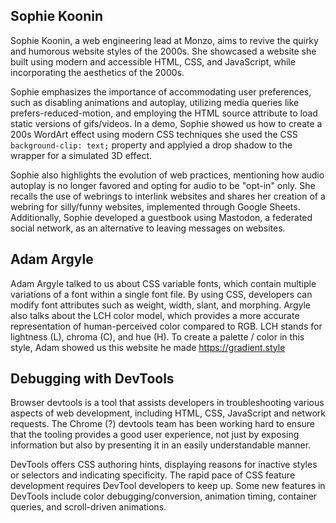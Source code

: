 <!-- ## Sophie Koonin

Sophie is a web engineering lead at Monzo https://localghost.dev https://sophie.omg.lol

### Let's bring back the weird

Sophie would like to bring back the weird, funny website styles from the 1999's. She showed us a website she built in the 1999's style, built using modern and accessible HTML, css and Javascript. 

Disable animations and autoplay if users have a preference for that. Use media queries such as prefers-reduced-motion. Use HTML source attribute with the preferes reduced motion media query to load static versions of gifs / videos.

1999's style wordart using modern css. Text cannot be given a gradient fill, use `background-clip: text;` instead and make the text transparent. On the wrapper, add a adrop shadow to simulate a 3d effect.

Music used to be autoplayed when you landed on a webpage. Some browsers nowadays completely block autoplay. It's still important to make audio opt-in only. So no autoplay

Webrings were used to link websites together. Sophia built a webring for silly / funny websites. The webring is built onto google sheets. The webring is a list of websites, each website has a link to the next website in the list. The last website in the list links back to the first website in the list.

Guestbooks were used to leave a message on a website. Sophia built a guestbook using mastodon. Mastodon is a federated social network. It's like twitter, but you can host your own instance. Mastodon has an API, unlike Twitter :(.

## Adam Argyle

CSS variable fonts. Variable fonts are a single font file that contains multiple variations of a font. You can use CSS to change the font weight, width, slant, morphing, etc.

LCH is a color model that is more accurate than RGB. LCH is based on how humans perceive color. L is lightness, C is chroma and H is hue.

https://gradient.style

## Debugging with DevTools

The debugger is a tool that sits between the browser internals and your web app. It ccan help you debug HTML, CSS, Javascript, network requests and much more. 

Tooling should have good UX as well. Not only should it expose information, it should expose it in a way that's easy to understand.

CSS authoring hints. When hovering over a style that's inactive, it will show a hint that tells you why it's inactive. For example, if you have a style that's overridden by another style, it will show a hint that tells you that it's overridden by another style. Another example: place-self: center; is inactive because the parent element is not a grid or flex container. When hovering over selectors in devtools, it will show the specificty of the selector.

CSS features are rolling out very quickly, devtool developers are trying to keep up.

Some new features in devtools:
- Color debugging / conversion
- Animation timing
- Container queries
- Scroll driven animations
 -->

## Sophie Koonin

Sophie Koonin, a web engineering lead at Monzo, aims to revive the quirky and humorous website styles of the 2000s. She showcased a website she built using modern and accessible HTML, CSS, and JavaScript, while incorporating the aesthetics of the 2000s. 

Sophie emphasizes the importance of accommodating user preferences, such as disabling animations and autoplay, utilizing media queries like prefers-reduced-motion, and employing the HTML source attribute to load static versions of gifs/videos. In a demo, Sophie showed us how to create a 200s WordArt effect using modern CSS techniques she used the CSS `background-clip: text;` property and applyied a drop shadow to the wrapper for a simulated 3D effect.

Sophie also highlights the evolution of web practices, mentioning how audio autoplay is no longer favored and opting for audio to be "opt-in" only. She recalls the use of webrings to interlink websites and shares her creation of a webring for silly/funny websites, implemented through Google Sheets. Additionally, Sophie developed a guestbook using Mastodon, a federated social network, as an alternative to leaving messages on websites.


## Adam Argyle

Adam Argyle talked to us about CSS variable fonts, which contain multiple variations of a font within a single font file. By using CSS, developers can modify font attributes such as weight, width, slant, and morphing. Argyle also talks about the LCH color model, which provides a more accurate representation of human-perceived color compared to RGB. LCH stands for lightness (L), chroma (C), and hue (H). To create a palette / color in this style, Adam showed us this website he made https://gradient.style

## Debugging with DevTools

Browser devtools is a tool that assists developers in troubleshooting various aspects of web development, including HTML, CSS, JavaScript and network requests. The Chrome (?) devtools team has been working hard to ensure that the tooling provides a good user experience, not just by exposing information but also by presenting it in an easily understandable manner. 

DevTools offers CSS authoring hints, displaying reasons for inactive styles or selectors and indicating specificity. The rapid pace of CSS feature development requires DevTool developers to keep up. Some new features in DevTools include color debugging/conversion, animation timing, container queries, and scroll-driven animations.